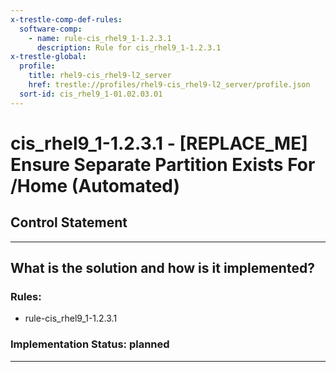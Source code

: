 ```yaml
---
x-trestle-comp-def-rules:
  software-comp:
    - name: rule-cis_rhel9_1-1.2.3.1
      description: Rule for cis_rhel9_1-1.2.3.1
x-trestle-global:
  profile:
    title: rhel9-cis_rhel9-l2_server
    href: trestle://profiles/rhel9-cis_rhel9-l2_server/profile.json
  sort-id: cis_rhel9_1-01.02.03.01
---
```


# cis_rhel9_1-1.2.3.1 - \[REPLACE_ME\] Ensure Separate Partition Exists For /Home (Automated)

## Control Statement

______________________________________________________________________

## What is the solution and how is it implemented?

<!-- For implementation status enter one of: implemented, partial, planned, alternative, not-applicable -->

<!-- Note that the list of rules under ### Rules: is read-only and changes will not be captured after assembly to JSON -->

<!-- Add control implementation description here for control: cis_rhel9_1-1.2.3.1 -->

### Rules:

  - rule-cis_rhel9_1-1.2.3.1

### Implementation Status: planned

______________________________________________________________________
